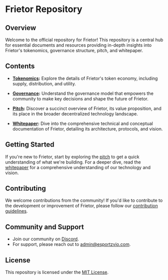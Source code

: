 # Frietor Repository

## Overview

Welcome to the official repository for Frietor! This repository is a central hub for essential documents and resources providing in-depth insights into Frietor's tokenomics, governance structure, pitch, and whitepaper.

## Contents

- **[Tokenomics](/tokenomics/README.md):** Explore the details of Frietor's token economy, including supply, distribution, and utility.

- **[Governance](/governance/README.md):** Understand the governance model that empowers the community to make key decisions and shape the future of Frietor.

- **[Pitch](/pitch/Esportzvio%20-%20Pitch%20deck.pdf):** Discover a succinct overview of Frietor, its value proposition, and its place in the broader decentralized technology landscape.

- **[Whitepaper](/whitepaper/whitepaper.pdf):** Dive into the comprehensive technical and conceptual documentation of Frietor, detailing its architecture, protocols, and vision.

## Getting Started

If you're new to Frietor, start by exploring the [pitch](/pitch/Esportzvio%20-%20Pitch%20deck.pdf) to get a quick understanding of what we're building. For a deeper dive, read the [whitepaper](/whitepaper/whitepaper.pdf) for a comprehensive understanding of our technology and vision.

## Contributing

We welcome contributions from the community! If you'd like to contribute to the development or improvement of Frietor, please follow our [contribution guidelines](./CONTRIBUTING.md).


## Community and Support

- Join our community on [Discord](https://discord.gg/3r8uHFwvUn).
- For support, please reach out to [admin@esportzvio.com](mailto:admin@esportzvio.com).

## License

This repository is licensed under the [MIT License](./LICENSE).